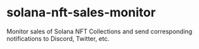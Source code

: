 # solana-nft-sales-monitor

Monitor sales of Solana NFT Collections and send corresponding notifications to Discord, Twitter, etc.
